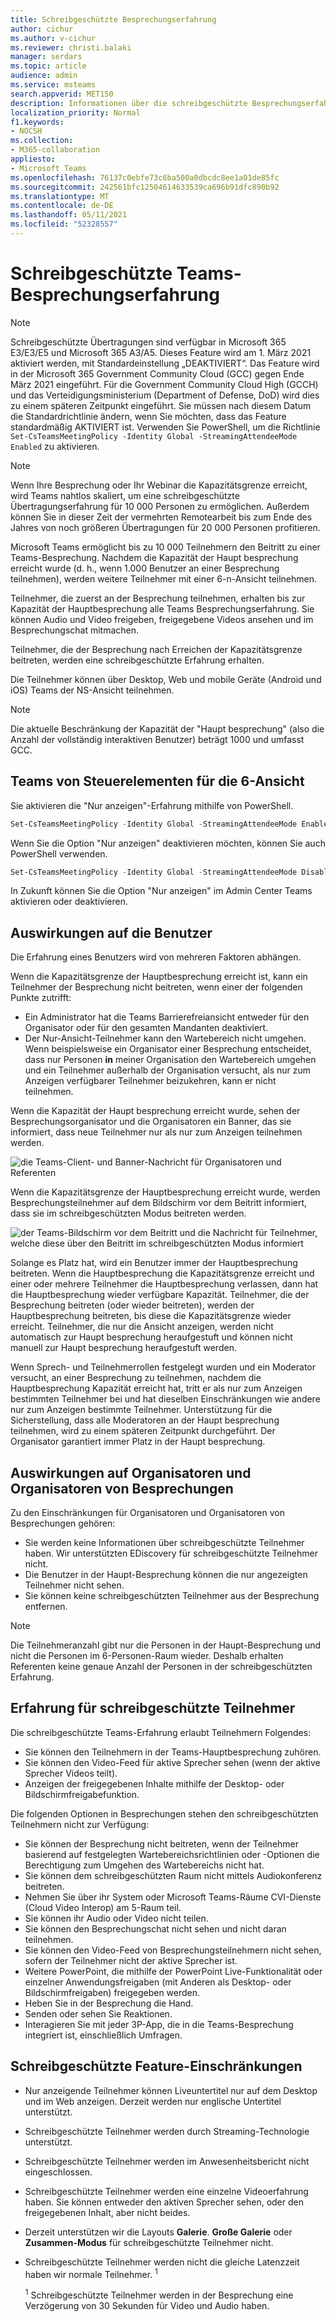 ```yaml
---
title: Schreibgeschützte Besprechungserfahrung
author: cichur
ms.author: v-cichur
ms.reviewer: christi.balaki
manager: serdars
ms.topic: article
audience: admin
ms.service: msteams
search.appverid: MET150
description: Informationen über die schreibgeschützte Besprechungserfahrung in Teams für Administratoren, Referenten und Teilnehmer
localization_priority: Normal
f1.keywords:
- NOCSH
ms.collection:
- M365-collaboration
appliesto:
- Microsoft Teams
ms.openlocfilehash: 76137c0ebfe73c6ba500a0dbcdc8ee1a01de85fc
ms.sourcegitcommit: 242561bfc12504614633539ca696b91dfc890b92
ms.translationtype: MT
ms.contentlocale: de-DE
ms.lasthandoff: 05/11/2021
ms.locfileid: "52328557"
---
```

# <a name="teams-view-only-meeting-experience"></a>Schreibgeschützte Teams-Besprechungserfahrung

> [!Note]
> Schreibgeschützte Übertragungen sind verfügbar in Microsoft 365 E3/E3/E5 und Microsoft 365 A3/A5. Dieses Feature wird am 1. März 2021 aktiviert werden, mit Standardeinstellung „DEAKTIVIERT“. Das Feature wird in der Microsoft 365 Government Community Cloud (GCC) gegen Ende März 2021 eingeführt. Für die Government Community Cloud High (GCCH) und das Verteidigungsministerium (Department of Defense, DoD) wird dies zu einem späteren Zeitpunkt eingeführt. Sie müssen nach diesem Datum die Standardrichtlinie ändern, wenn Sie möchten, dass das Feature standardmäßig AKTIVIERT ist. Verwenden Sie PowerShell, um die Richtlinie `Set-CsTeamsMeetingPolicy -Identity Global -StreamingAttendeeMode Enabled` zu aktivieren.

> [!Note]
> Wenn Ihre Besprechung oder Ihr Webinar die Kapazitätsgrenze erreicht, wird Teams nahtlos skaliert, um eine schreibgeschützte Übertragungserfahrung für 10 000 Personen zu ermöglichen. Außerdem können Sie in dieser Zeit der vermehrten Remotearbeit bis zum Ende des Jahres von noch größeren Übertragungen für 20 000 Personen profitieren.

Microsoft Teams ermöglicht bis zu 10 000 Teilnehmern den Beitritt zu einer Teams-Besprechung. Nachdem die Kapazität der Haupt besprechung erreicht wurde (d. h., wenn 1.000 Benutzer an einer Besprechung teilnehmen), werden weitere Teilnehmer mit einer 6-n-Ansicht teilnehmen.

Teilnehmer, die zuerst an der Besprechung teilnehmen, erhalten bis zur Kapazität der Hauptbesprechung alle Teams Besprechungserfahrung. Sie können Audio und Video freigeben, freigegebene Videos ansehen und im Besprechungschat mitmachen.

Teilnehmer, die der Besprechung nach Erreichen der Kapazitätsgrenze beitreten, werden eine schreibgeschützte Erfahrung erhalten.

Die Teilnehmer können über Desktop, Web und mobile Geräte (Android und iOS) Teams der NS-Ansicht teilnehmen.

> [!Note]
> Die aktuelle Beschränkung der Kapazität der "Haupt besprechung" (also die Anzahl der vollständig interaktiven Benutzer) beträgt 1000 und umfasst GCC.

## <a name="teams-view-only-experience-controls"></a>Teams von Steuerelementen für die 6-Ansicht

Sie aktivieren die "Nur anzeigen"-Erfahrung mithilfe von PowerShell.

```PowerShell
Set-CsTeamsMeetingPolicy -Identity Global -StreamingAttendeeMode Enabled
```

Wenn Sie die Option "Nur anzeigen" deaktivieren möchten, können Sie auch PowerShell verwenden.

```PowerShell
Set-CsTeamsMeetingPolicy -Identity Global -StreamingAttendeeMode Disabled
```

In Zukunft können Sie die Option "Nur anzeigen" im Admin Center Teams aktivieren oder deaktivieren.

## <a name="impact-to-users"></a>Auswirkungen auf die Benutzer

Die Erfahrung eines Benutzers wird von mehreren Faktoren abhängen.

Wenn die Kapazitätsgrenze der Hauptbesprechung erreicht ist, kann ein Teilnehmer der Besprechung nicht beitreten, wenn einer der folgenden Punkte zutrifft:

- Ein Administrator hat die Teams Barrierefreiansicht entweder für den Organisator oder für den gesamten Mandanten deaktiviert.
- Der Nur-Ansicht-Teilnehmer kann den Wartebereich nicht umgehen. Wenn beispielsweise ein Organisator einer Besprechung entscheidet, dass nur Personen **in** meiner Organisation den Wartebereich umgehen und ein Teilnehmer außerhalb der Organisation versucht, als nur zum Anzeigen verfügbarer Teilnehmer beizukehren, kann er nicht teilnehmen.

Wenn die Kapazität der Haupt besprechung erreicht wurde, sehen der Besprechungsorganisator und die Organisatoren ein Banner, das sie informiert, dass neue Teilnehmer nur als nur zum Anzeigen teilnehmen werden.

  ![die Teams-Client- und Banner-Nachricht für Organisatoren und Referenten](media/chat-and-banner-message.png)

Wenn die Kapazitätsgrenze der Hauptbesprechung erreicht wurde, werden Besprechungsteilnehmer auf dem Bildschirm vor dem Beitritt informiert, dass sie im schreibgeschützten Modus beitreten werden.

  ![der Teams-Bildschirm vor dem Beitritt und die Nachricht für Teilnehmer, welche diese über den Beitritt im schreibgeschützten Modus informiert](media/view-only-pre-join-screen.png)

Solange es Platz hat, wird ein Benutzer immer der Hauptbesprechung beitreten. Wenn die Hauptbesprechung die Kapazitätsgrenze erreicht und einer oder mehrere Teilnehmer die Hauptbesprechung verlassen, dann hat die Hauptbesprechung wieder verfügbare Kapazität. Teilnehmer, die der Besprechung beitreten (oder wieder beitreten), werden der Hauptbesprechung beitreten, bis diese die Kapazitätsgrenze wieder erreicht. Teilnehmer, die nur die Ansicht anzeigen, werden nicht automatisch zur Haupt besprechung heraufgestuft und können nicht manuell zur Haupt besprechung heraufgestuft werden.

Wenn Sprech- und Teilnehmerrollen festgelegt wurden und ein Moderator versucht, an einer Besprechung zu teilnehmen, nachdem die Hauptbesprechung Kapazität erreicht hat, tritt er als nur zum Anzeigen bestimmten Teilnehmer bei und hat dieselben Einschränkungen wie andere nur zum Anzeigen bestimmte Teilnehmer. Unterstützung für die Sicherstellung, dass alle Moderatoren an der Haupt besprechung teilnehmen, wird zu einem späteren Zeitpunkt durchgeführt. Der Organisator garantiert immer Platz in der Haupt besprechung.

## <a name="impact-to-meeting-presenters-and-organizers"></a>Auswirkungen auf Organisatoren und Organisatoren von Besprechungen

Zu den Einschränkungen für Organisatoren und Organisatoren von Besprechungen gehören:

- Sie werden keine Informationen über schreibgeschützte Teilnehmer haben. Wir unterstützten EDiscovery für schreibgeschützte Teilnehmer nicht.
- Die Benutzer in der Haupt-Besprechung können die nur angezeigten Teilnehmer nicht sehen.
- Sie können keine schreibgeschützten Teilnehmer aus der Besprechung entfernen.

> [!Note]
> Die Teilnehmeranzahl gibt nur die Personen in der Haupt-Besprechung und nicht die Personen im 6-Personen-Raum wieder. Deshalb erhalten Referenten keine genaue Anzahl der Personen in der schreibgeschützten Erfahrung.

## <a name="experience-for-view-only-attendees"></a>Erfahrung für schreibgeschützte Teilnehmer

Die schreibgeschützte Teams-Erfahrung erlaubt Teilnehmern Folgendes:

- Sie können den Teilnehmern in der Teams-Hauptbesprechung zuhören.
- Sie können den Video-Feed für aktive Sprecher sehen (wenn der aktive Sprecher Videos teilt).
- Anzeigen der freigegebenen Inhalte mithilfe der Desktop- oder Bildschirmfreigabefunktion.

Die folgenden Optionen in Besprechungen stehen den schreibgeschützten Teilnehmern nicht zur Verfügung:

- Sie können der Besprechung nicht beitreten, wenn der Teilnehmer basierend auf festgelegten Wartebereichsrichtlinien oder -Optionen die Berechtigung zum Umgehen des Wartebereichs nicht hat.
- Sie können dem schreibgeschützten Raum nicht mittels Audiokonferenz beitreten.
- Nehmen Sie über ihr System oder Microsoft Teams-Räume CVI-Dienste (Cloud Video Interop) am 5-Raum teil.
- Sie können ihr Audio oder Video nicht teilen.
- Sie können den Besprechungschat nicht sehen und nicht daran teilnehmen.
- Sie können den Video-Feed von Besprechungsteilnehmern nicht sehen, sofern der Teilnehmer nicht der aktive Sprecher ist.
- Weitere PowerPoint, die mithilfe der PowerPoint Live-Funktionalität oder einzelner Anwendungsfreigaben (mit Anderen als Desktop- oder Bildschirmfreigaben) freigegeben werden.
- Heben Sie in der Besprechung die Hand.
- Senden oder sehen Sie Reaktionen.
- Interagieren Sie mit jeder 3P-App, die in die Teams-Besprechung integriert ist, einschließlich Umfragen.

## <a name="view-only-feature-limitations"></a>Schreibgeschützte Feature-Einschränkungen

- Nur anzeigende Teilnehmer können Liveuntertitel nur auf dem Desktop und im Web anzeigen. Derzeit werden nur englische Untertitel unterstützt. 
- Schreibgeschützte Teilnehmer werden durch Streaming-Technologie unterstützt.
- Schreibgeschützte Teilnehmer werden im Anwesenheitsbericht nicht eingeschlossen.
- Schreibgeschützte Teilnehmer werden eine einzelne Videoerfahrung haben. Sie können entweder den aktiven Sprecher sehen, oder den freigegebenen Inhalt, aber nicht beides.
- Derzeit unterstützen wir die Layouts **Galerie**. **Große Galerie** oder **Zusammen-Modus** für schreibgeschützte Teilnehmer nicht.  
- Schreibgeschützte Teilnehmer werden nicht die gleiche Latenzzeit haben wir normale Teilnehmer. <sup>1</sup>

  <sup>1</sup> Schreibgeschützte Teilnehmer werden in der Besprechung eine Verzögerung von 30 Sekunden für Video und Audio haben.  
